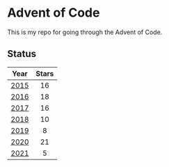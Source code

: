 # Advent of Code

This is my repo for going through the Advent of Code.

## Status

| Year | Stars |
|:----:|:-----:|
| [2015](https://github.com/jordonr/adventofcode/tree/master/2015) |  16   |
| [2016](https://github.com/jordonr/adventofcode/tree/master/2016) |  18   |
| [2017](https://github.com/jordonr/adventofcode/tree/master/2017) |  16   |
| [2018](https://github.com/jordonr/adventofcode/tree/master/2018) |  10   |
| [2019](https://github.com/jordonr/adventofcode/tree/master/2019) |  8   |
| [2020](https://github.com/jordonr/adventofcode/tree/master/2020) |  21   |
| [2021](https://github.com/jordonr/adventofcode/tree/master/2021) |  5   |
